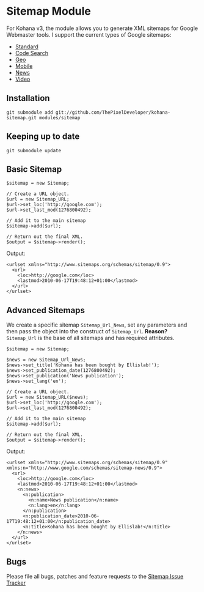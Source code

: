 Sitemap Module
==============

For Kohana v3, the module allows you to generate XML sitemaps for Google Webmaster tools. I support the current types of Google sitemaps:

- [Standard](http://www.sitemaps.org/protocol.php)
- [Code Search](http://www.google.com/support/webmasters/bin/answer.py?answer=75224)
- [Geo](http://www.google.com/support/webmasters/bin/answer.py?answer=94554)
- [Mobile](http://www.google.com/support/webmasters/bin/answer.py?answer=34648)
- [News](http://www.google.com/support/webmasters/bin/answer.py?hl=en&answer=74288)
- [Video](http://www.google.com/support/webmasters/bin/answer.py?answer=80472)

Installation
------------

    git submodule add git://github.com/ThePixelDeveloper/kohana-sitemap.git modules/sitemap

Keeping up to date
-------------------

    git submodule update

Basic Sitemap
-----

    $sitemap = new Sitemap;

    // Create a URL object.
    $url = new Sitemap_URL;
    $url->set_loc('http://google.com');
    $url->set_last_mod(1276800492);

    // Add it to the main sitemap
    $sitemap->add($url);

    // Return out the final XML.
    $output = $sitemap->render();

Output:

    <urlset xmlns="http://www.sitemaps.org/schemas/sitemap/0.9">
      <url>
        <loc>http://google.com</loc>
        <lastmod>2010-06-17T19:48:12+01:00</lastmod>
      </url>
    </urlset>

Advanced Sitemaps
-----------------

We create a specific sitemap `Sitemap_Url_News`, set any parameters and then
pass the object into the construct of `Sitemap_Url`. **Reason?** `Sitemap_Url` is the base
of all sitemaps and has required attributes.

    $sitemap = new Sitemap;

    $news = new Sitemap_Url_News;
    $news->set_title('Kohana has been bought by Ellislab!');
    $news->set_publication_date(1276800492);
    $news->set_publication('News publication');
    $news->set_lang('en');

    // Create a URL object.
    $url = new Sitemap_URL($news);
    $url->set_loc('http://google.com');
    $url->set_last_mod(1276800492);

    // Add it to the main sitemap
    $sitemap->add($url);

    // Return out the final XML.
    $output = $sitemap->render();

Output:

    <urlset xmlns="http://www.sitemaps.org/schemas/sitemap/0.9" xmlns:n="http://www.google.com/schemas/sitemap-news/0.9">
      <url>
        <loc>http://google.com</loc>
        <lastmod>2010-06-17T19:48:12+01:00</lastmod>
        <n:news>
          <n:publication>
            <n:name>News publication</n:name>
            <n:lang>en</n:lang>
          </n:publication>
          <n:publication_date>2010-06-17T19:48:12+01:00</n:publication_date>
          <n:title>Kohana has been bought by Ellislab!</n:title>
        </n:news>
      </url>
    </urlset>

Bugs
----

Please file all bugs, patches and feature requests to the [Sitemap Issue Tracker](http://github.com/ThePixelDeveloper/kohana-sitemap/issues)